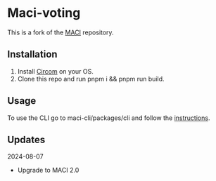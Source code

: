 # Maci-voting

This is a fork of the [MACI](https://github.com/privacy-scaling-explorations/maci) repository.

## Installation
1. Install [Circom](https://docs.circom.io/getting-started/installation/) on your OS.
2. Clone this repo and run pnpm i && pnpm run build.
## Usage
To use the CLI go to maci-cli/packages/cli and follow the [instructions](https://maci.pse.dev/docs/developers-references/typescript-code/cli).

## Updates
2024-08-07
- Upgrade to MACI 2.0

